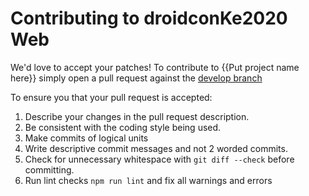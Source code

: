 Contributing to droidconKe2020 Web
===
We'd love to accept your patches!
To contribute to {{Put project name here}} simply open a pull request against the [develop branch](https://github.com/droidconKE/droidconKe2020_web/tree/develop)


To ensure you that your pull request is accepted:

1. Describe your changes in the pull request description.
2. Be consistent with the coding style being used.
3. Make commits of logical units
4. Write descriptive commit messages and not 2 worded commits.
5. Check for unnecessary whitespace with `git diff --check` before committing.
6. Run lint checks `npm run lint` and fix all warnings and errors



